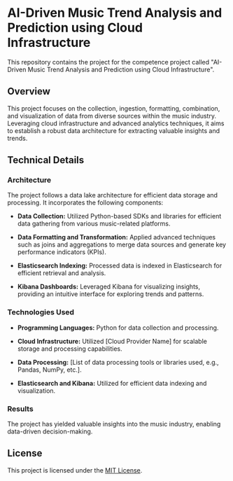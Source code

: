 # AI-Driven Music Trend Analysis and Prediction using Cloud Infrastructure

This repository contains the project for the competence project called "AI-Driven Music Trend Analysis and Prediction using Cloud Infrastructure".

## Overview

This project focuses on the collection, ingestion, formatting, combination, and visualization of data from diverse sources within the music industry. Leveraging cloud infrastructure and advanced analytics techniques, it aims to establish a robust data architecture for extracting valuable insights and trends.

## Technical Details

### Architecture

The project follows a data lake architecture for efficient data storage and processing. It incorporates the following components:

- **Data Collection:** Utilized Python-based SDKs and libraries for efficient data gathering from various music-related platforms.

- **Data Formatting and Transformation:** Applied advanced techniques such as joins and aggregations to merge data sources and generate key performance indicators (KPIs).

- **Elasticsearch Indexing:** Processed data is indexed in Elasticsearch for efficient retrieval and analysis.

- **Kibana Dashboards:** Leveraged Kibana for visualizing insights, providing an intuitive interface for exploring trends and patterns.

### Technologies Used

- **Programming Languages:** Python for data collection and processing.

- **Cloud Infrastructure:** Utilized [Cloud Provider Name] for scalable storage and processing capabilities.

- **Data Processing:** [List of data processing tools or libraries used, e.g., Pandas, NumPy, etc.].

- **Elasticsearch and Kibana:** Utilized for efficient data indexing and visualization.



### Results

The project has yielded valuable insights into the music industry, enabling data-driven decision-making.

## License

This project is licensed under the [MIT License](LICENSE).
